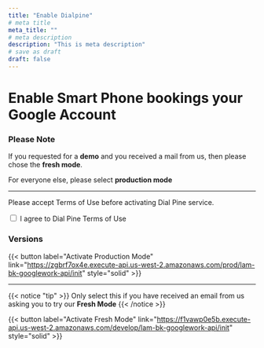 ```yaml
---
title: "Enable Dialpine"
# meta title
meta_title: ""
# meta description
description: "This is meta description"
# save as draft
draft: false
---
```


# Enable Smart Phone bookings your Google Account 

### Please Note


If you requested for a **demo** and you received a mail from us, then please chose the **fresh mode**.

For everyone else, please select **production mode**

<hr>

Please accept Terms of Use before activating Dial Pine service.

<input type="checkbox" class="task-list-item"> I agree to Dial Pine Terms of Use 

### Versions

{{< button label="Activate Production Mode" link="https://zgbrf7ox4e.execute-api.us-west-2.amazonaws.com/prod/lam-bk-googlework-api/init" style="solid" >}}
<hr>

{{< notice "tip" >}}
Only select this if you have received an email from us asking you to try our **Fresh Mode**
{{< /notice >}}


{{< button label="Activate Fresh Mode" link="https://f1vawp0e5b.execute-api.us-west-2.amazonaws.com/develop/lam-bk-googlework-api/init" style="solid" >}}



